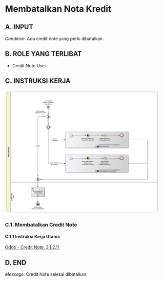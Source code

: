 # Membatalkan Nota Kredit

## <a name="input">A. INPUT</a>

*Condition*: Ada credit note yang perlu dibatalkan.

## <a name="role">B. ROLE YANG TERLIBAT</a>

* Credit Note User

## <a name="instruksi">C. INSTRUKSI KERJA</a>

![](../img/prosedur-kerja/membatalkan-credit-note.png)

### C.1. Membatalkan Credit Note

#### C.1.1 Instruksi Kerja Utama

[Odoo - Credit Note: 3.1.2.11](../transaksi/credit-note/batal.md)

## <a name="input">D. END</a>

*Message*: Credit Note selesai dibatalkan
